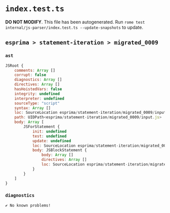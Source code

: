 # `index.test.ts`

**DO NOT MODIFY**. This file has been autogenerated. Run `rome test internal/js-parser/index.test.ts --update-snapshots` to update.

## `esprima > statement-iteration > migrated_0009`

### `ast`

```javascript
JSRoot {
	comments: Array []
	corrupt: false
	diagnostics: Array []
	directives: Array []
	hasHoistedVars: false
	integrity: undefined
	interpreter: undefined
	sourceType: "script"
	syntax: Array []
	loc: SourceLocation esprima/statement-iteration/migrated_0009/input.js 1:0-2:0
	path: UIDPath<esprima/statement-iteration/migrated_0009/input.js>
	body: Array [
		JSForStatement {
			init: undefined
			test: undefined
			update: undefined
			loc: SourceLocation esprima/statement-iteration/migrated_0009/input.js 1:0-1:9
			body: JSBlockStatement {
				body: Array []
				directives: Array []
				loc: SourceLocation esprima/statement-iteration/migrated_0009/input.js 1:7-1:9
			}
		}
	]
}
```

### `diagnostics`

```
✔ No known problems!

```
